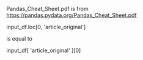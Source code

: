 
Pandas_Cheat_Sheet.pdf is from https://pandas.pydata.org/Pandas_Cheat_Sheet.pdf



input_df.loc[0, 'article_original']

is equal to

input_df[ 'article_original' ][0]
